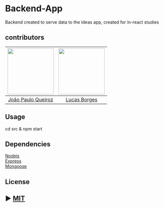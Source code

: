 # Backend-App
<p>
   Backend created to serve data to the Ideas app, created for in-react studies
<p>
   
## contributors
| [<img src="https://avatars1.githubusercontent.com/u/20147907?s=400&u=8e9a1fc254784b7eb43d8ee39707bc2ad7c70996&v=4" width="150px;"/>](https://github.com/joaopauloqueiroz) | [<img src="https://avatars0.githubusercontent.com/u/13333634?s=400&v=4" width="150px;"/>](https://github.com/luborges) |
| :-----------------------------------------------------------------------------------------------------------------: | :-----------------------------------------------------------------------------------------------------------------------: |
|                                       [João Paulo Queiroz](https://github.com/joaopauloqueiroz)                                        |                                      [Lucas Borges](https://github.com/luborges)                                       |
   
   
## Usage
<p>
   cd src & npm start
</p>

## Dependencies
   [Nodejs](https://nodejs.org/en/)
   <br />
   [Express](https://expressjs.com/pt-br/)
   <br />
   [Mongoose](https://mongoosejs.com/)
## License
## ► [MIT](https://github.com/diego3g/react-vimeo/blob/master/LICENSE.md)
